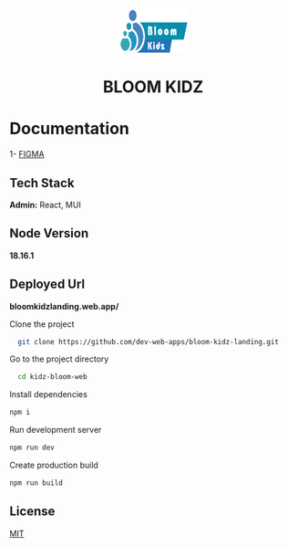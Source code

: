 <div align="center">
<img src="./src/assets/kidzbloom.png" width=120 height=80/>
<h1> BLOOM KIDZ</h1>  
</div>


# Documentation

1- [FIGMA](https://www.figma.com/file/dbPB9V8QAD6SbabBMNXtif/BloomKidz---Landing-Page?type=design&node-id=1-880&mode=design&t=VbQDHBTEfbCzIumW-0)

## Tech Stack

**Admin:** React, MUI

## Node Version

**18.16.1**


## Deployed Url

**bloomkidzlanding.web.app/**


Clone the project

```bash
  git clone https://github.com/dev-web-apps/bloom-kidz-landing.git
```

Go to the project directory

```bash
  cd kidz-bloom-web
```

Install dependencies

```bash
npm i
```

Run development server

```bash
npm run dev
```

Create production build

```bash
npm run build
```

## License

[MIT](https://choosealicense.com/licenses/mit/)
